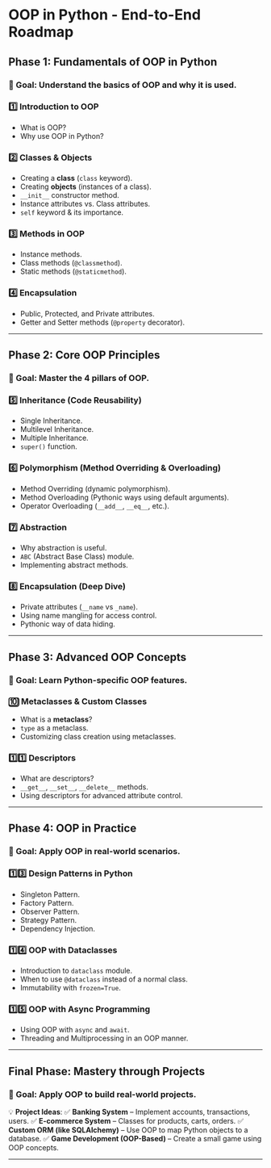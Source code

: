 # OOP in Python - End-to-End Roadmap

## **Phase 1: Fundamentals of OOP in Python**
### 📌 Goal: Understand the basics of OOP and why it is used.

### 1️⃣ Introduction to OOP
- What is OOP?
- Why use OOP in Python?

### 2️⃣ Classes & Objects
- Creating a **class** (`class` keyword).
- Creating **objects** (instances of a class).
- `__init__` constructor method.
- Instance attributes vs. Class attributes.
- `self` keyword & its importance.

### 3️⃣ Methods in OOP
- Instance methods.
- Class methods (`@classmethod`).
- Static methods (`@staticmethod`).

### 4️⃣ Encapsulation
- Public, Protected, and Private attributes.
- Getter and Setter methods (`@property` decorator).

---

## **Phase 2: Core OOP Principles**
### 📌 Goal: Master the 4 pillars of OOP.

### 5️⃣ Inheritance (Code Reusability)
- Single Inheritance.
- Multilevel Inheritance.
- Multiple Inheritance.
- `super()` function.

### 6️⃣ Polymorphism (Method Overriding & Overloading)
- Method Overriding (dynamic polymorphism).
- Method Overloading (Pythonic ways using default arguments).
- Operator Overloading (`__add__`, `__eq__`, etc.).

### 7️⃣ Abstraction
- Why abstraction is useful.
- `ABC` (Abstract Base Class) module.
- Implementing abstract methods.

### 8️⃣ Encapsulation (Deep Dive)
- Private attributes (`__name` vs `_name`).
- Using name mangling for access control.
- Pythonic way of data hiding.

---

## **Phase 3: Advanced OOP Concepts**
### 📌 Goal: Learn Python-specific OOP features.

### 🔟 Metaclasses & Custom Classes
- What is a **metaclass**?
- `type` as a metaclass.
- Customizing class creation using metaclasses.

### 1️⃣1️⃣ Descriptors
- What are descriptors?
- `__get__`, `__set__`, `__delete__` methods.
- Using descriptors for advanced attribute control.

---

## **Phase 4: OOP in Practice**
### 📌 Goal: Apply OOP in real-world scenarios.

### 1️⃣3️⃣ Design Patterns in Python
- Singleton Pattern.
- Factory Pattern.
- Observer Pattern.
- Strategy Pattern.
- Dependency Injection.

### 1️⃣4️⃣ OOP with Dataclasses
- Introduction to `dataclass` module.
- When to use `@dataclass` instead of a normal class.
- Immutability with `frozen=True`.

### 1️⃣5️⃣ OOP with Async Programming
- Using OOP with `async` and `await`.
- Threading and Multiprocessing in an OOP manner.

---

## **Final Phase: Mastery through Projects**
### 📌 Goal: Apply OOP to build real-world projects.

💡 **Project Ideas**:
✅ **Banking System** – Implement accounts, transactions, users.
✅ **E-commerce System** – Classes for products, carts, orders.
✅ **Custom ORM (like SQLAlchemy)** – Use OOP to map Python objects to a database.
✅ **Game Development (OOP-Based)** – Create a small game using OOP concepts.

---